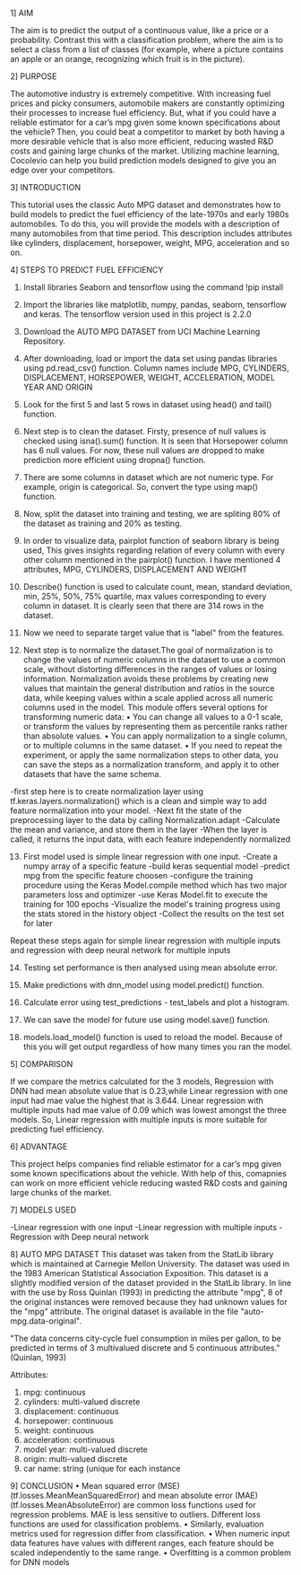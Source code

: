 1] AIM

The aim is to predict the output of a continuous value, like a price or a probability. Contrast this with a classification problem, where the aim is to select a class from a list of classes (for example, where a picture contains an apple or an orange, recognizing which fruit is in the picture).

2] PURPOSE

The automotive industry is extremely competitive. With increasing fuel prices and picky consumers, automobile makers are constantly optimizing their processes to increase fuel efficiency.
But, what if you could have a reliable estimator for a car’s mpg given some known specifications about the vehicle?
Then, you could beat a competitor to market by both having a more desirable vehicle that is also more efficient, reducing wasted R&D costs and gaining large chunks of the market.
Utilizing machine learning, Cocolevio can help you build prediction models designed to give you an edge over your competitors.

3] INTRODUCTION

This tutorial uses the classic Auto MPG dataset and demonstrates how to build models to predict the fuel efficiency of the late-1970s and early 1980s automobiles. To do this, you will provide the models with a description of many automobiles from that time period. This description includes attributes like cylinders, displacement, horsepower, weight, MPG, acceleration and so on.

4] STEPS TO PREDICT FUEL EFFICIENCY

1) Install libraries Seaborn and tensorflow using the command !pip install

2) Import the libraries like matplotlib, numpy, pandas, seaborn, tensorflow and keras. The tensorflow version used in this project is 2.2.0

3) Download the AUTO MPG DATASET from UCI Machine Learning Repository.

4) After downloading, load or import the data set using pandas libraries using pd.read_csv() function. Column names include MPG, CYLINDERS, DISPLACEMENT, HORSEPOWER, WEIGHT, ACCELERATION, MODEL YEAR AND ORIGIN
 
5) Look for the first 5 and last 5 rows in dataset using head() and tail() function.

6) Next step is to clean the dataset. Firsty, presence of null values is checked using isna().sum() function. It is seen that Horsepower column has 6 null values. For now, these null values are dropped to make prediction more efficient using dropna() function.

7) There are some columns in dataset which are not numeric type. For example, origin is categorical. So, convert the type using map() function.

8) Now, split the dataset into training and testing, we are spliting 80% of the dataset as training and 20% as testing.

9) In order to visualize data, pairplot function of seaborn library is being used, This gives insights regarding relation of every column with every other column mentioned in the pairplot() function. I have mentioned 4 attributes, MPG, CYLINDERS, DISPLACEMENT AND WEIGHT
 
10) Describe() function is used to calculate count, mean, standard deviation, min, 25%, 50%, 75% quartile, max values corresponding to every column in dataset. It is clearly seen that there are 314 rows in the dataset.

11) Now we need to separate target value that is "label" from the features.

12) Next step is to normalize the dataset.The goal of normalization is to change the values of numeric columns in the dataset to use a common scale, without distorting differences in the ranges of values or losing information. Normalization avoids these problems by creating new values that maintain the general distribution and ratios in the source data, while keeping values within a scale applied across all numeric columns used in the model.
This module offers several options for transforming numeric data:
•	You can change all values to a 0-1 scale, or transform the values by representing them as percentile ranks rather than absolute values.
•	You can apply normalization to a single column, or to multiple columns in the same dataset.
•	If you need to repeat the experiment, or apply the same normalization steps to other data, you can save the steps as a normalization transform, and apply it to other datasets that have the same schema.

-first step here is to create normalization layer using tf.keras.layers.normalization() which is a clean and simple way to add feature normalization into your model.
-Next fit the state of the preprocessing layer to the data by calling Normalization.adapt
-Calculate the mean and variance, and store them in the layer
-When the layer is called, it returns the input data, with each feature independently normalized

13) First model used is simple linear regression with one input. 
-Create a numpy array of a specific feature
-build keras sequential model
-predict mpg from the specific feature choosen
-configure the training procedure using the Keras Model.compile method which has two major parameters loss and optimizer
-use Keras Model.fit to execute the training for 100 epochs
-Visualize the model's training progress using the stats stored in the history object
-Collect the results on the test set for later

Repeat these steps again for simple linear regression with multiple inputs and regression with deep neural network for multiple inputs

14) Testing set performance is then analysed using mean absolute error.

15) Make predictions with dnn_model using model.predict() function.

16) Calculate error using test_predictions - test_labels and plot a histogram.

17) We can save the model for future use using model.save() function.

18) models.load_model() function is used to reload the model. Because of this you will get output regardless of how many times you ran the model.

5] COMPARISON

If we compare the metrics calculated for the 3 models, Regression with DNN had mean absolute value that is 0.23,while Linear regression with one input had mae value the highest that is 3.644. Linear regression with multiple inputs had mae value of 0.09 which was lowest amongst the three models. So, Linear regression with multiple inputs is more suitable for predicting fuel efficiency.

6] ADVANTAGE

This project helps companies find reliable estimator for a car’s mpg given some known specifications about the vehicle. With help of this, comapnies can work on more efficient vehicle reducing wasted R&D costs and gaining large chunks of the market.

7] MODELS USED 

-Linear regression with one input
-Linear regression with multiple inputs
-Regression with Deep neural network

8] AUTO MPG DATASET
This dataset was taken from the StatLib library which is maintained at Carnegie Mellon University. The dataset was used in the 1983 American Statistical Association Exposition. This dataset is a slightly modified version of the dataset provided in the StatLib library. In line with the use by Ross Quinlan (1993) in predicting the attribute "mpg", 8 of the original instances were removed because they had unknown values for the "mpg" attribute. The original dataset is available in the file "auto-mpg.data-original".

"The data concerns city-cycle fuel consumption in miles per gallon, to be predicted in terms of 3 multivalued discrete and 5 continuous attributes." (Quinlan, 1993)

Attributes:
1. mpg: continuous
2. cylinders: multi-valued discrete
3. displacement: continuous
4. horsepower: continuous
5. weight: continuous
6. acceleration: continuous
7. model year: multi-valued discrete
8. origin: multi-valued discrete
9. car name: string (unique for each instance

9] CONCLUSION
•	Mean squared error (MSE) (tf.losses.MeanMeanSquaredError) and mean absolute error (MAE) (tf.losses.MeanAbsoluteError) are common loss functions used for regression problems. MAE is less sensitive to outliers. Different loss functions are used for classification problems.
•	Similarly, evaluation metrics used for regression differ from classification.
•	When numeric input data features have values with different ranges, each feature should be scaled independently to the same range.
•	Overfitting is a common problem for DNN models



